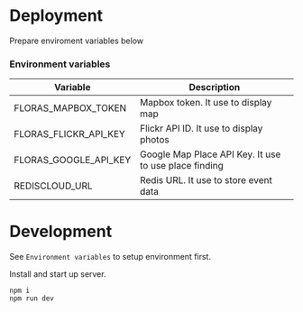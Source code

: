 

# Deployment
Prepare enviroment variables below

### Environment variables

|Variable|Description|
|---|---|
|FLORAS_MAPBOX_TOKEN|Mapbox token. It use to display map|
|FLORAS_FLICKR_API_KEY|Flickr API ID. It use to display photos|
|FLORAS_GOOGLE_API_KEY|Google Map Place API Key. It use to use place finding|
|REDISCLOUD_URL|Redis URL. It use to store event data|

# Development

See `Environment variables` to setup environment first.

Install and start up server.
```
npm i
npm run dev
```
